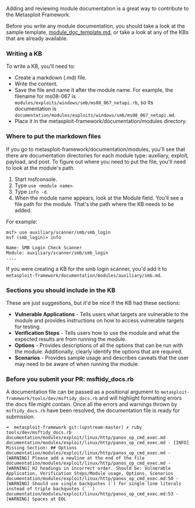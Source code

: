 Adding and reviewing module documentation is a great way to contribute to the Metasploit Framework. 

Before you write any module documentation, you should take a look at the sample template, [module_doc_template.md](https://github.com/rapid7/metasploit-framework/blob/master/documentation/modules/module_doc_template.md), or take a look at any of the KBs that are already available.

### Writing a KB

To write a KB, you'll need to:

* Create a markdown (.md) file.
* Write the content.
* Save the file and name it after the module name. For example, the filename for ms08-067 is `modules/exploits/windows/smb/ms08_067_netapi.rb`, so its documentation is `documentation/modules/exploits/windows/smb/ms08_067_netapi.md`.
* Place it in the metasploit-framework/documentation/modules directory.

### Where to put the markdown files

If you go to metasploit-framework/documentation/modules, you'll see that there are documentation directories for each module type: auxiliary, exploit, payload, and post. To figure out where you need to put the file, you'll need to look at the module's path. 

 1. Start msfconsole.
 2. Type `use <module name>`.
 3. Type `info -d`.
 4. When the module name appears, look at the Module field. You'll see a file path for the module. That's the path where the KB needs to be added. 

For example:

```msf
msf> use auxiliary/scanner/smb/smb_login
msf (smb_login)> info

Name: SMB Login Check Scanner
Module: auxiliary/scanner/smb/smb_login
....
```

If you were creating a KB for the smb login scanner, you'd add it to `metasploit-framework/documentation/modules/auxiliary/smb.md`. 

### Sections you should include in the KB

These are just suggestions, but it'd be nice if the KB had these sections:

 - **Vulnerable Applications** - Tells users what targets are vulnerable to the module and provides instructions on how to access vulnerable targets for testing.  
 - **Verification Steps** - Tells users how to use the module and what the expected results are from running the module. 
 - **Options** - Provides descriptions of all the options that can be run with the module. Additionally, clearly identify the options that are required. 
 - **Scenarios** - Provides sample usage and describes caveats that the user may need to be aware of when running the module.

### Before you submit your PR: msftidy_docs.rb

A documentation file can be passed as a positional argument to `metasploit-framework/tools/dev/msftidy_docs.rb` and will
highlight formatting errors the docs file might contain. Once all the errors and warnings thrown by `msftidy_docs.rb` have
been resolved, the documentation file is ready for submission.

```
➜  metasploit-framework git:(upstream-master) ✗ ruby tools/dev/msftidy_docs.rb documentation/modules/exploit/linux/http/panos_op_cmd_exec.md
documentation/modules/exploit/linux/http/panos_op_cmd_exec.md - [INFO] Missing Section: ## Options
documentation/modules/exploit/linux/http/panos_op_cmd_exec.md - [WARNING] Please add a newline at the end of the file
documentation/modules/exploit/linux/http/panos_op_cmd_exec.md - [WARNING] H2 headings in incorrect order. Should be: Vulnerable Application, Verification Steps/Module usage, Options, Scenarios
documentation/modules/exploit/linux/http/panos_op_cmd_exec.md:50 - [WARNING] Should use single backquotes (`) for single line literals instead of triple backquotes (```)
documentation/modules/exploit/linux/http/panos_op_cmd_exec.md:53 - [WARNING] Spaces at EOL
```